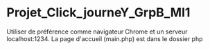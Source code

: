 # Projet_Click_journeY_GrpB_MI1

Utiliser de préférence comme navigateur Chrome et un serveur localhost:1234.
La page d'accueil (main.php) est dans le dossier php
